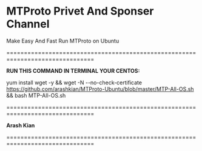 # MTProto Privet And Sponser Channel
Make Easy And Fast Run MTProto on Ubuntu

===============================================================================

<b>RUN THIS COMMAND IN TERMINAL YOUR CENTOS:</b>

yum install wget -y && wget -N --no-check-certificate  https://github.com/arashkian/MTProto-Ubuntu/blob/master/MTP-All-OS.sh  && bash MTP-All-OS.sh

===============================================================================

<b>Arash Kian</b>

===============================================================================
